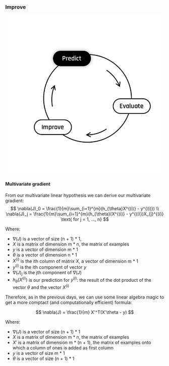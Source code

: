 ### Improve 

<img src="day00/assets/Predict.png" />  

#### Multivariate gradient

From our multivariate linear hypothesis we can derive our multivariate gradient:  
$$
\nabla(J)_0 = \frac{1}{m}\sum_{i=1}^{m}(h_{\theta}X^{(i)} - y^{(i)}) \\
\nabla(J)_j = \frac{1}{m}\sum_{i=1}^{m}(h_{\theta}(X^{(i)} - y^{(i)})X_{j}^{(i)} \text{ for j = 1, ..., n}
$$

Where:  
- $\nabla(J)$ is a vector of size (n + 1) * 1,
- $X$ is a matrix of dimension m * n, the matrix of examples
- $y$ is a vector of dimension m * 1
- $\theta$ is a vector of dimension n * 1
- $X^{(i)}$ is the ith column of matrix $X$, a vector of dimension m * 1
- $y^{(i)}$ is the ith component of vector $y$
- $\nabla(J)_j$ is the jth component of $\nabla(J)$
- $h_{\theta}(X^{(i)})$ is our prediction for $y^{(i)}$: the result of the dot product of the vector $\theta$ and the vector $X^{(i)}$  

Therefore, as in the previous days, we can use some linear algebra magic to get a more comptact (and computationally efficient) formula: 

$$
\nabla(J) = \frac{1}{m} X'^T(X'\theta - y)
$$  

Where:  
- $\nabla(J)$ is a vector of size (n + 1) * 1
- $X$ is a matrix of dimension m * n, the matrix of examples
- $X'$ is a matrix of dimension m * (n + 1), the matrix of examples onto which a column of ones is added as first column
- $y$ is a vector of size m * 1
- $\theta$ is a vector of size (n + 1) * 1 